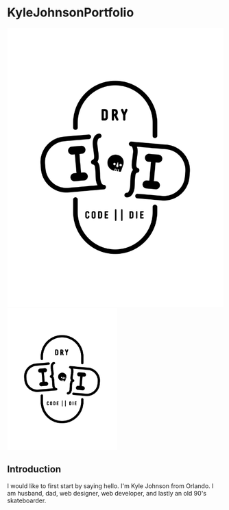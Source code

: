 
# KyleJohnsonPortfolio
![Design and Development](https://github.com/KyleJohnsonWebdev/KyleJohnsonPortfolio/blob/main/k-01.png)
<img src="https://github.com/KyleJohnsonWebdev/KyleJohnsonPortfolio/blob/main/k-01.png" width=256 >

## Introduction
I would like to first start by saying hello. I'm Kyle Johnson from Orlando. I am husband, dad, web designer, web developer, and lastly an old 90's skateboarder.   
